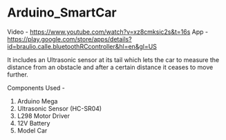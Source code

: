 # Arduino_SmartCar

Video - https://www.youtube.com/watch?v=xz8cmksic2s&t=16s
App - https://play.google.com/store/apps/details?id=braulio.calle.bluetoothRCcontroller&hl=en&gl=US

It includes an Ultrasonic sensor at its tail which lets the car to measure the distance from an obstacle and after a certain distance it ceases to move further.

Components Used - 
1. Arduino Mega
2. Ultrasonic Sensor (HC-SR04)
3. L298 Motor Driver
4. 12V Battery
5. Model Car
